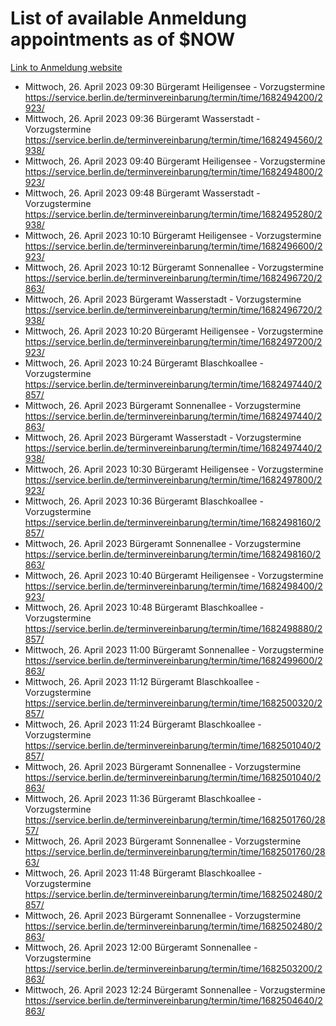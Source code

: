 # List of available Anmeldung appointments as of $NOW
[Link to Anmeldung website](https://service.berlin.de/terminvereinbarung/termin/tag.php?termin=1&anliegen[]=120686&dienstleisterlist=122210,122217,327316,122219,327312,122227,327314,122231,327346,122243,327348,122254,122252,329742,122260,329745,122262,329748,122271,327278,122273,327274,122277,327276,330436,122280,327294,122282,327290,122284,327292,122291,327270,122285,327266,122286,327264,122296,327268,150230,329760,122297,327286,122294,327284,122312,329763,122314,329775,122304,327330,122311,327334,122309,327332,317869,122281,327352,122279,329772,122283,122276,327324,122274,327326,122267,329766,122246,327318,122251,327320,122257,327322,122208,327298,122226,327300&herkunft=http%3A%2F%2Fservice.berlin.de%2Fdienstleistung%2F120686%2F)
- Mittwoch, 26. April 2023 09:30 Bürgeramt Heiligensee - Vorzugstermine https://service.berlin.de/terminvereinbarung/termin/time/1682494200/2923/
- Mittwoch, 26. April 2023 09:36 Bürgeramt Wasserstadt - Vorzugstermine https://service.berlin.de/terminvereinbarung/termin/time/1682494560/2938/
- Mittwoch, 26. April 2023 09:40 Bürgeramt Heiligensee - Vorzugstermine https://service.berlin.de/terminvereinbarung/termin/time/1682494800/2923/
- Mittwoch, 26. April 2023 09:48 Bürgeramt Wasserstadt - Vorzugstermine https://service.berlin.de/terminvereinbarung/termin/time/1682495280/2938/
- Mittwoch, 26. April 2023 10:10 Bürgeramt Heiligensee - Vorzugstermine https://service.berlin.de/terminvereinbarung/termin/time/1682496600/2923/
- Mittwoch, 26. April 2023 10:12 Bürgeramt Sonnenallee - Vorzugstermine https://service.berlin.de/terminvereinbarung/termin/time/1682496720/2863/
- Mittwoch, 26. April 2023  Bürgeramt Wasserstadt - Vorzugstermine https://service.berlin.de/terminvereinbarung/termin/time/1682496720/2938/
- Mittwoch, 26. April 2023 10:20 Bürgeramt Heiligensee - Vorzugstermine https://service.berlin.de/terminvereinbarung/termin/time/1682497200/2923/
- Mittwoch, 26. April 2023 10:24 Bürgeramt Blaschkoallee - Vorzugstermine https://service.berlin.de/terminvereinbarung/termin/time/1682497440/2857/
- Mittwoch, 26. April 2023  Bürgeramt Sonnenallee - Vorzugstermine https://service.berlin.de/terminvereinbarung/termin/time/1682497440/2863/
- Mittwoch, 26. April 2023  Bürgeramt Wasserstadt - Vorzugstermine https://service.berlin.de/terminvereinbarung/termin/time/1682497440/2938/
- Mittwoch, 26. April 2023 10:30 Bürgeramt Heiligensee - Vorzugstermine https://service.berlin.de/terminvereinbarung/termin/time/1682497800/2923/
- Mittwoch, 26. April 2023 10:36 Bürgeramt Blaschkoallee - Vorzugstermine https://service.berlin.de/terminvereinbarung/termin/time/1682498160/2857/
- Mittwoch, 26. April 2023  Bürgeramt Sonnenallee - Vorzugstermine https://service.berlin.de/terminvereinbarung/termin/time/1682498160/2863/
- Mittwoch, 26. April 2023 10:40 Bürgeramt Heiligensee - Vorzugstermine https://service.berlin.de/terminvereinbarung/termin/time/1682498400/2923/
- Mittwoch, 26. April 2023 10:48 Bürgeramt Blaschkoallee - Vorzugstermine https://service.berlin.de/terminvereinbarung/termin/time/1682498880/2857/
- Mittwoch, 26. April 2023 11:00 Bürgeramt Sonnenallee - Vorzugstermine https://service.berlin.de/terminvereinbarung/termin/time/1682499600/2863/
- Mittwoch, 26. April 2023 11:12 Bürgeramt Blaschkoallee - Vorzugstermine https://service.berlin.de/terminvereinbarung/termin/time/1682500320/2857/
- Mittwoch, 26. April 2023 11:24 Bürgeramt Blaschkoallee - Vorzugstermine https://service.berlin.de/terminvereinbarung/termin/time/1682501040/2857/
- Mittwoch, 26. April 2023  Bürgeramt Sonnenallee - Vorzugstermine https://service.berlin.de/terminvereinbarung/termin/time/1682501040/2863/
- Mittwoch, 26. April 2023 11:36 Bürgeramt Blaschkoallee - Vorzugstermine https://service.berlin.de/terminvereinbarung/termin/time/1682501760/2857/
- Mittwoch, 26. April 2023  Bürgeramt Sonnenallee - Vorzugstermine https://service.berlin.de/terminvereinbarung/termin/time/1682501760/2863/
- Mittwoch, 26. April 2023 11:48 Bürgeramt Blaschkoallee - Vorzugstermine https://service.berlin.de/terminvereinbarung/termin/time/1682502480/2857/
- Mittwoch, 26. April 2023  Bürgeramt Sonnenallee - Vorzugstermine https://service.berlin.de/terminvereinbarung/termin/time/1682502480/2863/
- Mittwoch, 26. April 2023 12:00 Bürgeramt Sonnenallee - Vorzugstermine https://service.berlin.de/terminvereinbarung/termin/time/1682503200/2863/
- Mittwoch, 26. April 2023 12:24 Bürgeramt Sonnenallee - Vorzugstermine https://service.berlin.de/terminvereinbarung/termin/time/1682504640/2863/
